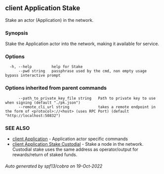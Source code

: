 ## client Application Stake

Stake an actor (Application) in the network.

### Synopsis

Stake the Application actor into the network, making it available for service.

### Options

```
  -h, --help         help for Stake
      --pwd string   passphrase used by the cmd, non empty usage bypass interactive prompt
```

### Options inherited from parent commands

```
      --path_to_private_key_file string   Path to private key to use when signing (default "./pk.json")
      --remote_cli_url string             takes a remote endpoint in the form of <protocol>://<host> (uses RPC Port) (default "http://localhost:50832")
```

### SEE ALSO

* [client Application](client_Application.md)	 - Application actor specific commands
* [client Application Stake Custodial](client_Application_Stake_Custodial.md)	 - Stake a node in the network. Custodial stake uses the same address as operator/output for rewards/return of staked funds.

###### Auto generated by spf13/cobra on 19-Oct-2022
